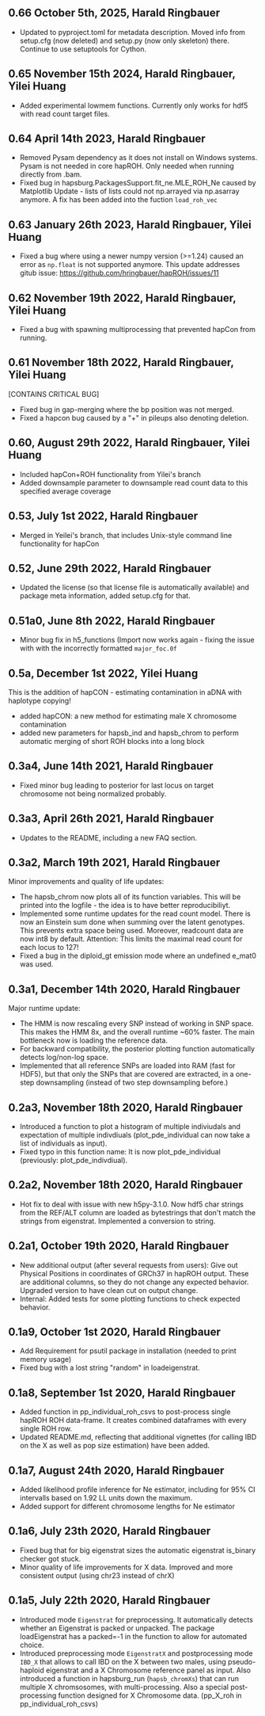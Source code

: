 ## 0.66 October 5th, 2025, Harald Ringbauer
- Updated to pyproject.toml for metadata description. Moved info from setup.cfg (now deleted) and setup.py (now only skeleton) there. Continue to use setuptools for Cython.

## 0.65 November 15th 2024, Harald Ringbauer, Yilei Huang
- Added experimental lowmem functions. Currently only works for hdf5 with read count target files. 

## 0.64 April 14th 2023, Harald Ringbauer
- Removed Pysam dependency as it does not install on Windows systems. Pysam is not needed in core hapROH. Only needed when running directly from .bam.
- Fixed bug in hapsburg.PackagesSupport.fit_ne.MLE_ROH_Ne caused by Matplotlib Update - lists of lists could not np.arrayed via np.asarray anymore. A fix has been added into the fuction `load_roh_vec`

## 0.63 January 26th 2023, Harald Ringbauer, Yilei Huang
- Fixed a bug where using a newer numpy version (>=1.24) caused an error as `np.float` is not supported anymore. This update addresses gitub issue: https://github.com/hringbauer/hapROH/issues/11 

## 0.62 November 19th 2022, Harald Ringbauer, Yilei Huang
- Fixed a bug with spawning multiprocessing that prevented hapCon from running.

## 0.61 November 18th 2022, Harald Ringbauer, Yilei Huang 
[CONTAINS CRITICAL BUG]
- Fixed bug in gap-merging where the bp position was not merged.
- Fixed a hapcon bug caused by a "+" in pileups also denoting deletion.

## 0.60, August 29th 2022, Harald Ringbauer, Yilei Huang
- Included hapCon+ROH functionality from Yilei's branch
- Added downsample parameter to downsample read count data to this specified average coverage

## 0.53, July 1st 2022, Harald Ringbauer
- Merged in Yeilei's branch, that includes Unix-style command line functionality for hapCon

## 0.52, June 29th 2022, Harald Ringbauer
- Updated the license (so that license file is automatically available) and package meta information, added setup.cfg for that.

## 0.51a0, June 8th 2022, Harald Ringbauer
- Minor bug fix in h5_functions (Import now works again - fixing the issue with
  with the incorrectly formatted `major_foc.0f`

## 0.5a, December 1st 2022, Yilei Huang
This is the addition of hapCON - estimating contamination in aDNA with haplotype copying!
- added hapCON: a new method for estimating male X chromosome contamination
- added new parameters for hapsb_ind and hapsb_chrom to perform automatic merging of short ROH blocks into a long block

## 0.3a4, June 14th 2021, Harald Ringbauer
- Fixed minor bug leading to posterior for last locus on target chromosome not being normalized probably.

## 0.3a3, April 26th 2021, Harald Ringbauer
- Updates to the README, including a new FAQ section.

## 0.3a2, March 19th 2021, Harald Ringbauer
Minor improvements and quality of life updates:
- The hapsb_chrom now plots all of its function variables. This will be printed into the logfile - the idea is to have better reproducibiliyt.
- Implemented some runtime updates for the read count model. There is now an Einstein sum done when summing over the latent genotypes. This prevents extra space being used. Moreover, readcount data are now int8 by default. Attention: This limits the maximal read count for each locus to 127!
- Fixed a bug in the diploid_gt emission mode where an undefined e_mat0 was used.

## 0.3a1, December 14th 2020, Harald Ringbauer
Major runtime update:
- The HMM is now rescaling every SNP instead of working in SNP space. This makes the HMM 8x, and the overall runtime ~60% faster. The main bottleneck now is loading the reference data. 
- For backward compatibility, the posterior plotting function automatically detects log/non-log space.
- Implemented that all reference SNPs are loaded into RAM (fast for HDF5), but that only the SNPs that are covered are extracted, in a one-step downsampling (instead of two step downsampling before.)

## 0.2a3, November 18th 2020, Harald Ringbauer
- Introduced a function to plot a histogram of multiple indiviudals and expectation of multiple indivdiuals (plot_pde_individual can now take a list of individuals as input). 
- Fixed typo in this function name: It is now plot_pde_individual (previously: plot_pde_indivdiual).

## 0.2a2, November 18th 2020, Harald Ringbauer
- Hot fix to deal with issue with new h5py-3.1.0. Now hdf5 char strings from the REF/ALT column are loaded as bytestrings that don't match the strings from eigenstrat. Implemented a conversion to string.

## 0.2a1, October 19th 2020, Harald Ringbauer
- New additional output (after several requests from users): Give out Physical Positions in coordinates of GRCh37 in hapROH output. 
  These are additional columns, so they do not change any expected behavior. Upgraded version to have clean cut on output change.
- Internal: Added tests for some plotting functions to check expected behavior.

## 0.1a9, October 1st 2020, Harald Ringbauer
- Add Requirement for psutil package in installation (needed to print memory usage)
- Fixed bug with a lost string "random" in loadeigenstrat.

## 0.1a8, September 1st 2020, Harald Ringbauer
- Added function in pp_individual_roh_csvs to post-process single hapROH ROH data-frame. It creates combined dataframes with every single ROH row.
- Updated README.md, reflecting that additional vignettes (for calling IBD on the X as well as pop size estimation) have been added.

## 0.1a7, August 24th 2020, Harald Ringbauer
- Added likelihood profile inference for Ne estimator, including for 95% CI intervalls based on 1.92 LL units down the maximum.
- Added support for different chromosome lengths for Ne estimator

## 0.1a6, July 23th 2020, Harald Ringbauer
- Fixed bug that for big eigenstrat sizes the automatic eigenstrat is_binary checker got stuck.
- Minor quality of life improvements for X data. Improved and more consistent output (using chr23 instead of chrX)

## 0.1a5, July 22th 2020, Harald Ringbauer
- Introduced mode `Eigenstrat` for preprocessing. It automatically detects whether an Eigenstrat is packed or unpacked.
  The package loadEigenstrat has a packed=-1 in the function to allow for automated choice.
- Introduced preprocessing mode `EigenstratX` and postprocessing mode `IBD_X` that allows to call IBD on the X between two males, using pseudo-haploid eigenstrat and a X Chromosome reference panel as input. Also introduced a function in hapsburg_run (`hapsb_chromXs`) that can run multiple X chromsosomes, with multi-processing. Also a special post-processing function designed for X Chromosome data. (pp_X_roh in pp_individual_roh_csvs)
